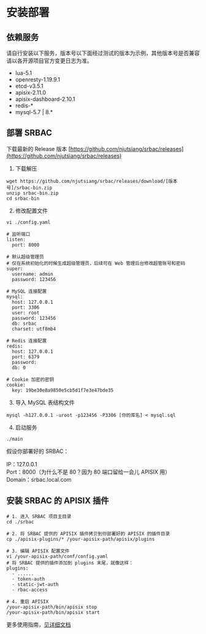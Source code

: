 # 安装部署

## 依赖服务

请自行安装以下服务，版本号以下面经过测试的版本为示例，其他版本号是否兼容请以各开源项目官方变更日志为准。

- lua-5.1
- openresty-1.19.9.1
- etcd-v3.5.1
- apisix-2.11.0
- apisix-dashboard-2.10.1
- redis-*
- mysql-5.7 | 8.*

## 部署 SRBAC

下载最新的 Release 版本 [https://github.com/njutsiang/srbac/releases](https://github.com/njutsiang/srbac/releases)

1. 下载解压

```shell
wget https://github.com/njutsiang/srbac/releases/download/[版本号]/srbac-bin.zip
unzip srbac-bin.zip
cd srbac-bin
```

2. 修改配置文件

```
vi ./config.yaml
```

```text
# 监听端口
listen:
  port: 8000

# 默认超级管理员
# 仅在系统初始化的时候生成超级管理员，后续可在 Web 管理后台修改超管账号和密码
super:
  username: admin
  password: 123456

# MySQL 连接配置
mysql:
  host: 127.0.0.1
  port: 3306
  user: root
  password: 123456
  db: srbac
  charset: utf8mb4
  
# Redis 连接配置
redis:
  host: 127.0.0.1
  port: 6379
  password:
  db: 0

# Cookie 加密的密钥
cookie:
  key: 19be30e8a9850e5cb5d1f7e3e47bde35
```

3. 导入 MySQL 表结构文件

```shell
mysql -h127.0.0.1 -uroot -p123456 -P3306 [你的库名] < mysql.sql
```

4. 启动服务

```shell
./main
```

假设你部署好的 SRBAC：

IP：127.0.0.1 <br>
Port：8000（为什么不是 80？因为 80 端口留给一会儿 APISIX 用）<br>
Domain：srbac.local.com

## 安装 SRBAC 的 APISIX 插件

```shell
# 1. 进入 SRBAC 项目主目录
cd ./srbac

# 2. 将 SRBAC 提供的 APISIX 插件拷贝到你部署好的 APISIX 的插件目录
cp ./apisix-plugins/* /your-apisix-path/apisix/plugins

# 3. 编辑 APISIX 配置文件
vi /your-apisix-path/conf/config.yaml
# 将 SRBAC 提供的插件添加到 plugins 末尾，就像这样：
plugins:
  - ......
  - token-auth
  - static-jwt-auth
  - rbac-access

# 4. 重启 APISIX
/your-apisix-path/bin/apisix stop
/your-apisix-path/bin/apisix start
```

更多使用指南，[见详细文档](https://github.com/njutsiang/srbac/blob/main/assets/docs/manual.md)
